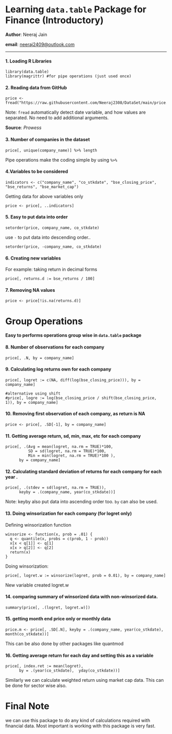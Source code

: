 # Learning `data.table` Package for Finance (Introductory)
**Author**: Neeraj Jain

**email**: neeraj2409@outlook.com

------------

#### 1. Loading R Libraries
```{r echo=TRUE}
library(data.table)
library(magrittr) #for pipe operations (just used once)
```

#### 2. Reading data from GitHub
```{r echo=TRUE}
price <- fread("https://raw.githubusercontent.com/Neeraj2308/DataSet/main/price.csv")
```

Note: `fread` automatically detect date variable, and how values are separated. No need to add additional arguments. 

**Source**: *Prowess*

#### 3. Number of companies in the dataset
```{r echo=TRUE}
price[, unique(company_name)] %>% length
```
Pipe operations make the coding simple by using `%>%` 

#### 4.Variables to be considered
```{r echo=TRUE}
indicators <- c("company_name", "co_stkdate", "bse_closing_price", "bse_returns", "bse_market_cap")
```

Getting data for above variables only

```{r echo=TRUE}
price <- price[, ..indicators]
```

#### 5. Easy to put data into order

```{r echo=TRUE}
setorder(price, company_name, co_stkdate)
```
use `-` to put data into descending order.. 

```{r echo=TRUE}
setorder(price, -company_name, co_stkdate)
```


#### 6. Creating new variables

For example: taking return in decimal forms
```{r echo=TRUE}
price[, returns.d := bse_returns / 100]
```

#### 7. Removing NA values
```{r echo=TRUE}
price <- price[!is.na(returns.d)]
```




# Group Operations

**Easy to performs operations group wise in `data.table` package**

#### 8. Number of observations for each company
```{r echo=TRUE}
price[, .N, by = company_name]
```

#### 9. Calculating log returns own for each company

```{r echo=TRUE}
price[, logret := c(NA, diff(log(bse_closing_price))), by = company_name]

#alternative using shift
#price[, logre := log(bse_closing_price / shift(bse_closing_price, 1)), by = company_name]
```

#### 10. Removing first observation of each company, as return is NA
```{r echo=TRUE}
price <- price[, .SD[-1], by = company_name]
```



#### 11. Getting average return, sd, min, max, etc for each company
```{r echo=TRUE}
price[, .(Avg = mean(logret, na.rm = TRUE)*100, 
          SD = sd(logret, na.rm = TRUE)*100, 
          Min = min(logret, na.rm = TRUE)*100 ), 
      by = company_name]
```



#### 12. Calculating standard deviation of returns for each company for each year . 

```{r echo=TRUE}
price[, .(stdev = sd(logret, na.rm = TRUE)),
      keyby = .(company_name, year(co_stkdate))]
```
Note: keyby also put data into ascending order too. `by` can also be used.

#### 13. Doing winsorization for each company (for logret only)

Defining winsorization function
```{r echo=TRUE}
winsorize <- function(x, prob = .01) {
  q <- quantile(x, probs = c(prob, 1 - prob))
  x[x < q[1]] <- q[1]
  x[x > q[2]] <- q[2]
  return(x)
}
```

Doing winsorization: 
```{r echo=TRUE}
price[, logret.w := winsorize(logret, prob = 0.01), by = company_name]
```
New variable created logret.w

#### 14. comparing summary of winsorized data with non-winsorized data.
```{r echo=TRUE}
summary(price[, .(logret, logret.w)])
```


#### 15. getting month end price only or monthly data

```{r echo=TRUE}
price.m <- price[, .SD[.N], keyby = .(company_name, year(co_stkdate), month(co_stkdate))]
```
This can be also done by other packages like quantmod

#### 16. Getting average return for each day and setting this as a variable
```{r echo=TRUE}
price[, index.ret := mean(logret),
      by = .(year(co_stkdate),  yday(co_stkdate))]
```
Similarly we can calculate weighted return using market cap data. This can be done for sector wise also. 


# Final Note
we can use this package to do any kind of calculations required with financial data. Most important is working with this package is very fast. 
